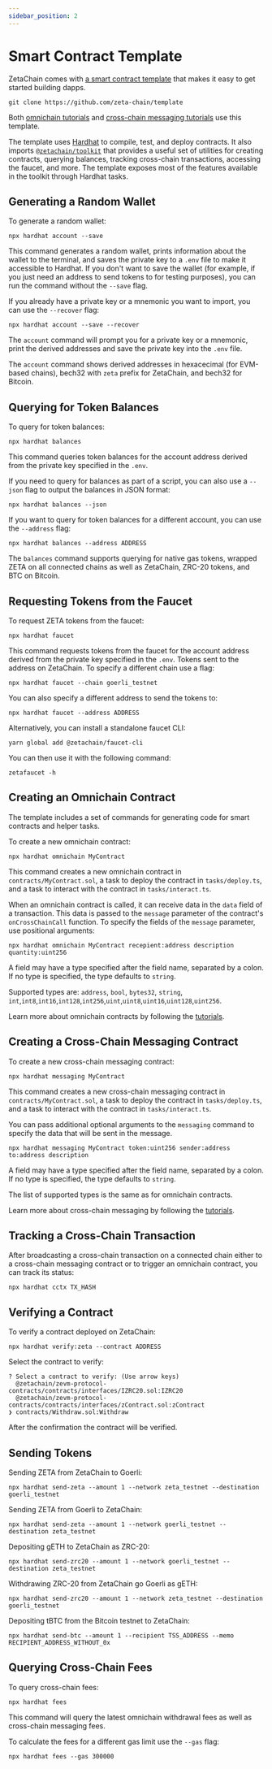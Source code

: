 ```yaml
---
sidebar_position: 2
---
```


# Smart Contract Template

ZetaChain comes with
[a smart contract template](https://github.com/zeta-chain/template) that makes
it easy to get started building dapps.

```
git clone https://github.com/zeta-chain/template
```

Both [omnichain tutorials](/developers/omnichain/tutorials/hello) and
[cross-chain messaging tutorials](/developers/cross-chain-messaging/examples/hello-world)
use this template.

The template uses [Hardhat](https://hardhat.org/) to compile, test, and deploy
contracts. It also imports
[`@zetachain/toolkit`](https://github.com/zeta-chain/toolkit/) that provides a
useful set of utilities for creating contracts, querying balances, tracking
cross-chain transactions, accessing the faucet, and more. The template exposes
most of the features available in the toolkit through Hardhat tasks.

## Generating a Random Wallet

To generate a random wallet:

```
npx hardhat account --save
```

This command generates a random wallet, prints information about the wallet to
the terminal, and saves the private key to a `.env` file to make it accessible
to Hardhat. If you don't want to save the wallet (for example, if you just need
an address to send tokens to for testing purposes), you can run the command
without the `--save` flag.

If you already have a private key or a mnemonic you want to import, you can use
the `--recover` flag:

```
npx hardhat account --save --recover
```

The `account` command will prompt you for a private key or a mnemonic, print the
derived addresses and save the private key into the `.env` file.

The `account` command shows derived addresses in hexacecimal (for EVM-based
chains), bech32 with `zeta` prefix for ZetaChain, and bech32 for Bitcoin.

## Querying for Token Balances

To query for token balances:

```
npx hardhat balances
```

This command queries token balances for the account address derived from the
private key specified in the `.env`.

If you need to query for balances as part of a script, you can also use a
`--json` flag to output the balances in JSON format:

```
npx hardhat balances --json
```

If you want to query for token balances for a different account, you can use the
`--address` flag:

```
npx hardhat balances --address ADDRESS
```

The `balances` command supports querying for native gas tokens, wrapped ZETA on
all connected chains as well as ZetaChain, ZRC-20 tokens, and BTC on Bitcoin.

## Requesting Tokens from the Faucet

To request ZETA tokens from the faucet:

```
npx hardhat faucet
```

This command requests tokens from the faucet for the account address derived
from the private key specified in the `.env`. Tokens sent to the address on
ZetaChain. To specify a different chain use a flag:

```
npx hardhat faucet --chain goerli_testnet
```

You can also specify a different address to send the tokens to:

```
npx hardhat faucet --address ADDRESS
```

Alternatively, you can install a standalone faucet CLI:

```
yarn global add @zetachain/faucet-cli
```

You can then use it with the following command:

```
zetafaucet -h
```

## Creating an Omnichain Contract

The template includes a set of commands for generating code for smart contracts
and helper tasks.

To create a new omnichain contract:

```
npx hardhat omnichain MyContract
```

This command creates a new omnichain contract in `contracts/MyContract.sol`, a
task to deploy the contract in `tasks/deploy.ts`, and a task to interact with
the contract in `tasks/interact.ts`.

When an omnichain contract is called, it can receive data in the `data` field of
a transaction. This data is passed to the `message` parameter of the contract's
`onCrossChainCall` function. To specify the fields of the `message` parameter,
use positional arguments:

```
npx hardhat omnichain MyContract recepient:address description quantity:uint256
```

A field may have a type specified after the field name, separated by a colon. If
no type is specified, the type defaults to `string`.

Supported types are: `address`, `bool`, `bytes32`, `string`,
`int`,`int8`,`int16`,`int128`,`int256`,`uint`,`uint8`,`uint16`,`uint128`,`uint256`.

Learn more about omnichain contracts by following the
[tutorials](/developers/omnichain/tutorials/hello/).

## Creating a Cross-Chain Messaging Contract

To create a new cross-chain messaging contract:

```
npx hardhat messaging MyContract
```

This command creates a new cross-chain messaging contract in
`contracts/MyContract.sol`, a task to deploy the contract in `tasks/deploy.ts`,
and a task to interact with the contract in `tasks/interact.ts`.

You can pass additional optional arguments to the `messaging` command to specify
the data that will be sent in the message.

```
npx hardhat messaging MyContract token:uint256 sender:address to:address description
```

A field may have a type specified after the field name, separated by a colon. If
no type is specified, the type defaults to `string`.

The list of supported types is the same as for omnichain contracts.

Learn more about cross-chain messaging by following the
[tutorials](/developers/cross-chain-messaging/examples/hello-world/).

## Tracking a Cross-Chain Transaction

After broadcasting a cross-chain transaction on a connected chain either to a
cross-chain messaging contract or to trigger an omnichain contract, you can
track its status:

```
npx hardhat cctx TX_HASH
```

## Verifying a Contract

To verify a contract deployed on ZetaChain:

```
npx hardhat verify:zeta --contract ADDRESS
```

Select the contract to verify:

```
? Select a contract to verify: (Use arrow keys)
  @zetachain/zevm-protocol-contracts/contracts/interfaces/IZRC20.sol:IZRC20
  @zetachain/zevm-protocol-contracts/contracts/interfaces/zContract.sol:zContract
❯ contracts/Withdraw.sol:Withdraw
```

After the confirmation the contract will be verified.

## Sending Tokens

Sending ZETA from ZetaChain to Goerli:

```
npx hardhat send-zeta --amount 1 --network zeta_testnet --destination goerli_testnet
```

Sending ZETA from Goerli to ZetaChain:

```
npx hardhat send-zeta --amount 1 --network goerli_testnet --destination zeta_testnet
```

Depositing gETH to ZetaChain as ZRC-20:

```
npx hardhat send-zrc20 --amount 1 --network goerli_testnet --destination zeta_testnet
```

Withdrawing ZRC-20 from ZetaChain go Goerli as gETH:

```
npx hardhat send-zrc20 --amount 1 --network zeta_testnet --destination goerli_testnet
```

Depositing tBTC from the Bitcoin testnet to ZetaChain:

```
npx hardhat send-btc --amount 1 --recipient TSS_ADDRESS --memo RECIPIENT_ADDRESS_WITHOUT_0x
```

## Querying Cross-Chain Fees

To query cross-chain fees:

```
npx hardhat fees
```

This command will query the latest omnichain withdrawal fees as well as
cross-chain messaging fees.

To calculate the fees for a different gas limit use the `--gas` flag:

```
npx hardhat fees --gas 300000
```
